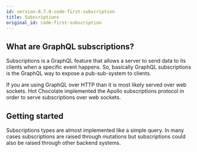 ```yaml
---
id: version-0.7.0-code-first-subscription
title: Subscriptions
original_id: code-first-subscription
---
```


## What are GraphQL subscriptions?

Subscriptions is a GraphQL feature that allows a server to send data to its clients when a specific event happens. So, basically GraphQL subscriptions is the GraphQL way to expose a pub-sub-system to clients.

If you are using GraphQL over HTTP than it is most likely served over web sockets. Hot Chocolate implemented the Apollo subscriptions protocol in order to serve subscriptions over web sockets.

## Getting started

Subscriptions types are almost implemented like a simple query. In many cases subscriptions are raised through mutations but subscriptions could also be raised through other backend systems.
